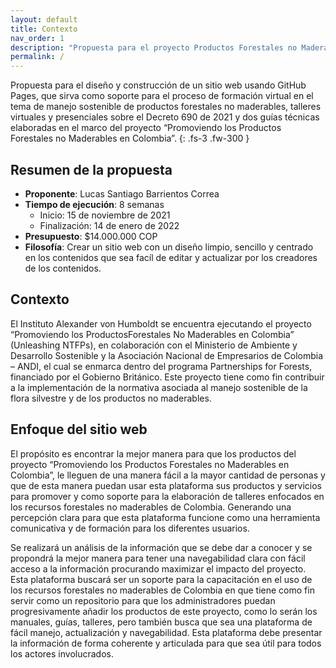 ```yaml
---
layout: default
title: Contexto
nav_order: 1
description: "Propuesta para el proyecto Productos Forestales no Maderables en Colombia."
permalink: /
---
```


Propuesta para el diseño y construcción de un sitio web usando GitHub Pages, que sirva como soporte para el proceso de formación virtual en el tema de manejo sostenible de productos forestales no maderables, talleres virtuales y presenciales sobre el Decreto 690 de 2021 y dos guías técnicas elaboradas en el marco del proyecto “Promoviendo los Productos Forestales no Maderables en Colombia”.
{: .fs-3 .fw-300 }


## Resumen de la propuesta

- **Proponente**: Lucas Santiago Barrientos Correa
- **Tiempo de ejecución**: 8 semanas
    - Inicio: 15 de noviembre de 2021
    - Finalización: 14 de enero de 2022
- **Presupuesto**: $14.000.000 COP
- **Filosofía**: Crear un sitio web con un diseño limpio, sencillo y centrado en los contenidos que sea facíl de editar y actualizar por los creadores de los contenidos.

## Contexto

El Instituto Alexander von Humboldt se encuentra ejecutando el proyecto “Promoviendo los ProductosForestales No Maderables en Colombia” (Unleashing NTFPs), en colaboración con el Ministerio de
Ambiente y Desarrollo Sostenible y la Asociación Nacional de Empresarios de Colombia – ANDI, el cual
se enmarca dentro del programa Partnerships for Forests, financiado por el Gobierno Británico. Este
proyecto tiene como fin contribuir a la implementación de la normativa asociada al manejo sostenible
de la flora silvestre y de los productos no maderables.

## Enfoque del sitio web

El propósito es encontrar la mejor manera para que los productos del proyecto “Promoviendo los Productos Forestales no Maderables en Colombia”, le lleguen de una manera fácil a la mayor cantidad de personas y que de esta manera puedan usar esta plataforma sus productos y servicios para promover y como soporte para la elaboración de talleres enfocados en los recursos forestales no maderables de Colombia. Generando una percepción clara para que esta plataforma funcione como una herramienta comunicativa y de formación para los diferentes usuarios.
 
Se realizará un análisis de la información que se debe dar a conocer y se propondrá la mejor manera para tener una navegabilidad clara con fácil acceso a la información procurando maximizar el impacto del proyecto. Esta plataforma buscará ser un soporte para la capacitación en el uso de los recursos forestales no maderables de Colombia en que tiene como fin servir como un repositorio para que los administradores puedan progresivamente añadir los productos de este proyecto, como lo serán los manuales, guías, talleres, pero también busca que sea una plataforma de fácil manejo, actualización y navegabilidad. Esta plataforma debe presentar la información de forma coherente y articulada para que sea útil para todos los actores involucrados.


